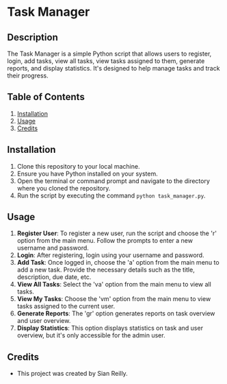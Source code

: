 # Task Manager

## Description
The Task Manager is a simple Python script that allows users to register, login, add tasks, view all tasks, view tasks assigned to them, generate reports, and display statistics. It's designed to help manage tasks and track their progress.

## Table of Contents
1. [Installation](#installation)
2. [Usage](#usage)
3. [Credits](#credits)

## Installation
1. Clone this repository to your local machine.
2. Ensure you have Python installed on your system.
3. Open the terminal or command prompt and navigate to the directory where you cloned the repository.
4. Run the script by executing the command `python task_manager.py`.

## Usage
1. **Register User**: To register a new user, run the script and choose the 'r' option from the main menu. Follow the prompts to enter a new username and password.
2. **Login**: After registering, login using your username and password.
3. **Add Task**: Once logged in, choose the 'a' option from the main menu to add a new task. Provide the necessary details such as the title, description, due date, etc.
4. **View All Tasks**: Select the 'va' option from the main menu to view all tasks.
5. **View My Tasks**: Choose the 'vm' option from the main menu to view tasks assigned to the current user.
6. **Generate Reports**: The 'gr' option generates reports on task overview and user overview.
7. **Display Statistics**: This option displays statistics on task and user overview, but it's only accessible for the admin user.

## Credits
- This project was created by Sian Reilly.

